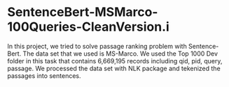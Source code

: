 # SentenceBert-MSMarco-100Queries-CleanVersion.i
In this project, we tried to solve passage ranking problem with Sentence-Bert.
The data set that we used is MS-Marco. We used the Top 1000 Dev folder in this task that contains 6,669,195 records including qid, pid, query, passage.
We processed the data set with NLK package and tekenized the passages into sentences.
